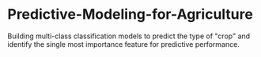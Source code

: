 # Predictive-Modeling-for-Agriculture
Building multi-class classification models to predict the type of "crop" and identify the single most importance feature for predictive performance.
